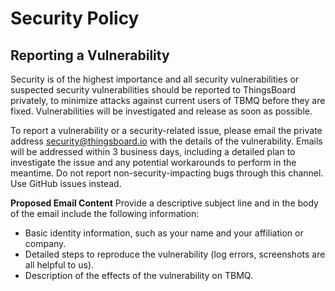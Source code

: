 # Security Policy

## Reporting a Vulnerability

Security is of the highest importance and all security vulnerabilities or suspected security vulnerabilities should be
reported to ThingsBoard privately,
to minimize attacks against current users of TBMQ before they are fixed. Vulnerabilities will be investigated and
release as soon as possible.

To report a vulnerability or a security-related issue, please email the private address security@thingsboard.io with the
details of the vulnerability.
Emails will be addressed within 3 business days, including a detailed plan to investigate the issue and any potential
workarounds to perform in the meantime.
Do not report non-security-impacting bugs through this channel. Use GitHub issues instead.

**Proposed Email Content**
Provide a descriptive subject line and in the body of the email include the following information:

- Basic identity information, such as your name and your affiliation or company.
- Detailed steps to reproduce the vulnerability (log errors, screenshots are all helpful to us).
- Description of the effects of the vulnerability on TBMQ.

